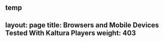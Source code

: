 temp
---
layout: page
title: Browsers and Mobile Devices Tested With Kaltura Players
weight: 403
---
